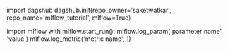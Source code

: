 import dagshub
dagshub.init(repo_owner='saketwatkar', repo_name='mlflow_tutorial', mlflow=True)

import mlflow
with mlflow.start_run():
  mlflow.log_param('parameter name', 'value')
  mlflow.log_metric('metric name', 1)